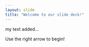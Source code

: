 ```yaml
---
layout: slide
title: "Welcome to our slide deck!"
---
```

my text added...

Use the right arrow to begin!
